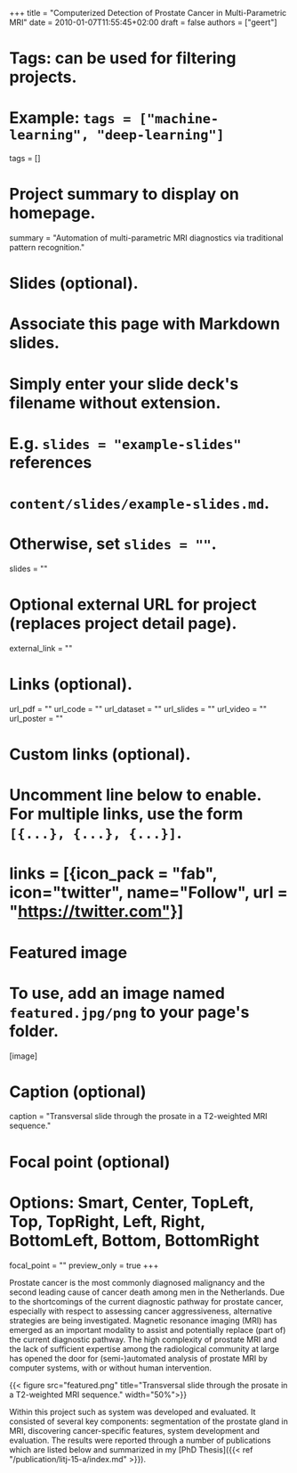 +++
title = "Computerized Detection of Prostate Cancer in Multi-Parametric MRI"
date = 2010-01-07T11:55:45+02:00
draft = false
authors = ["geert"]

# Tags: can be used for filtering projects.
# Example: `tags = ["machine-learning", "deep-learning"]`
tags = []

# Project summary to display on homepage.
summary = "Automation of multi-parametric MRI diagnostics via traditional pattern recognition."

# Slides (optional).
#   Associate this page with Markdown slides.
#   Simply enter your slide deck's filename without extension.
#   E.g. `slides = "example-slides"` references 
#   `content/slides/example-slides.md`.
#   Otherwise, set `slides = ""`.
slides = ""

# Optional external URL for project (replaces project detail page).
external_link = ""

# Links (optional).
url_pdf = ""
url_code = ""
url_dataset = ""
url_slides = ""
url_video = ""
url_poster = ""

# Custom links (optional).
#   Uncomment line below to enable. For multiple links, use the form `[{...}, {...}, {...}]`.
# links = [{icon_pack = "fab", icon="twitter", name="Follow", url = "https://twitter.com"}]

# Featured image
# To use, add an image named `featured.jpg/png` to your page's folder. 
[image]
  # Caption (optional)
  caption = "Transversal slide through the prosate in a T2-weighted MRI sequence."

  # Focal point (optional)
  # Options: Smart, Center, TopLeft, Top, TopRight, Left, Right, BottomLeft, Bottom, BottomRight
  focal_point = ""
  preview_only = true
+++

Prostate cancer is the most commonly diagnosed malignancy and the second leading cause of cancer death among men in the Netherlands. Due to the shortcomings of the current diagnostic pathway for prostate cancer, especially with respect to assessing  cancer aggressiveness, alternative strategies are being investigated. Magnetic resonance imaging (MRI) has emerged as an important modality to assist and potentially replace (part of) the current diagnostic pathway. The high complexity of prostate MRI and the lack of sufficient expertise among the radiological community at large has opened the door for (semi-)automated analysis of prostate MRI by computer systems, with or without human intervention.

{{< figure src="featured.png" title="Transversal slide through the prosate in a T2-weighted MRI sequence." width="50%">}}

Within this project such as system was developed and evaluated. It consisted of several key components: segmentation of the prostate gland in MRI, discovering cancer-specific features, system development and evaluation. The results were reported through a number of publications which are listed below and summarized in my [PhD Thesis]({{< ref "/publication/litj-15-a/index.md" >}}).